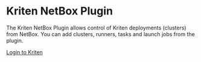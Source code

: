 # Kriten NetBox Plugin

The Kriten NetBox Plugin allows control of Kriten deployments (clusters) from NetBox. You can add clusters, runners, tasks and launch jobs from the plugin.


[Login to Kriten](images/kriten-login.png)

